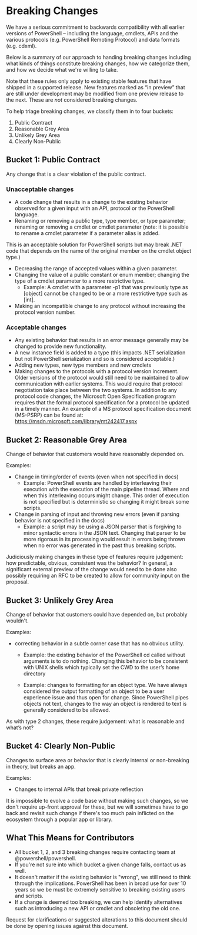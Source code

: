 # Breaking Changes

We have a serious commitment to backwards compatibility with all earlier versions of PowerShell – including the language, cmdlets, APIs and the various protocols (e.g. PowerShell Remoting Protocol) and data formats (e.g. cdxml).

Below is a summary of our approach to handing breaking changes including what kinds of things constitute breaking changes, how we categorize them, and how we decide what we're willing to take.

Note that these rules only apply to existing stable features that have shipped in a supported release. New features marked as “in preview” that are still under development may be modified from one preview release to the next.
These are *not* considered breaking changes.

To help triage breaking changes, we classify them in to four buckets:

1. Public Contract
1. Reasonable Grey Area
1. Unlikely Grey Area
1. Clearly Non-Public

## Bucket 1: Public Contract

Any change that is a clear violation of the public contract.

### Unacceptable changes

+ A code change that results in a change to the existing behavior observed for a given input with an API, protocol or the PowerShell language.
+ Renaming or removing a public type, type member, or type parameter; renaming or removing a cmdlet or cmdlet parameter (note: it is possible to rename a cmdlet parameter if a parameter alias is added.

This is an acceptable solution for PowerShell scripts but may break .NET code that depends on the name of the original member on the cmdlet object type.)

+ Decreasing the range of accepted values within a given parameter.
+ Changing the value of a public constant or enum member; changing the type of a cmdlet parameter to a more restrictive type.
    + Example: A cmdlet with a parameter -p1 that was previously type as [object] cannot be changed to be or a more restrictive type such as [int].
+ Making an incompatible change to any protocol without increasing the protocol version number.

### Acceptable changes

+ Any existing behavior that results in an error message generally may be changed to provide new functionality.
+ A new instance field is added to a type (this impacts .NET serialization but not PowerShell serialization and so is considered acceptable.)
+ Adding new types, new type members and new cmdlets
+ Making changes to the protocols with a protocol version increment. Older versions of the protocol would still need to be maintained to allow communication with earlier systems. This would require that protocol negotiation take place between the two systems. In addition to any protocol code changes, the Microsoft Open Specification program requires that the formal protocol specification for a protocol be updated in a timely manner.  An example of a MS protocol specification document (MS-PSRP) can be found at: https://msdn.microsoft.com/library/mt242417.aspx

## Bucket 2: Reasonable Grey Area

Change of behavior that customers would have reasonably depended on.

Examples:

+ Change in timing/order of events (even when not specified in docs)
    + Example: PowerShell events are handled by interleaving their execution with the execution of the main pipeline thread. Where and when this interleaving occurs might change. This order of execution is not specified but is deterministic so changing it might break some scripts.
+ Change in parsing of input and throwing new errors (even if parsing behavior is not specified in the docs)
    + Example: a script may be using a JSON parser that is forgiving to minor syntactic errors in the JSON text. Changing that parser to be more rigorous in its processing would result in errors being thrown when no error was generated in the past thus breaking scripts.

Judiciously making changes in these type of features require judgement: how predictable, obvious, consistent was the behavior?
In general, a significant external preview of the change would need to be done also possibly requiring an RFC to be created to allow for community input on the proposal.

## Bucket 3: Unlikely Grey Area

Change of behavior that customers could have depended on, but probably wouldn't.

Examples:

+ correcting behavior in a subtle corner case that has no obvious utility.

    + Example: the existing behavior of the PowerShell cd called without arguments is to do nothing. Changing this behavior to be consistent with UNIX shells which typically set the CWD to the user’s home directory

    + Example: changes to formatting for an object type. We have always considered the output formatting of an object to be a user experience issue and thus open for change. Since PowerShell pipes objects not text, changes to the way an object is rendered to text is generally considered to be allowed.

As with type 2 changes, these require judgement: what is reasonable and what’s not?

## Bucket 4: Clearly Non-Public

Changes to surface area or behavior that is clearly internal or non-breaking in theory, but breaks an app.

Examples:

+ Changes to internal APIs that break private reflection

It is impossible to evolve a code base without making such changes, so we don't require up-front approval for these, but we will sometimes have to go back and
revisit such change if there's too much pain inflicted on the ecosystem through a popular app or library.

## What This Means for Contributors

+ All bucket 1, 2, and 3 breaking changes require contacting team at @powershell/powershell.
+ If you're not sure into which bucket a given change falls, contact us as well.
+ It doesn't matter if the existing behavior is "wrong", we still need to think through the implications. PowerShell has been in broad use for over 10 years so we be must be extremely sensitive to breaking existing users and scripts.
+ If a change is deemed too breaking, we can help identify alternatives such as introducing a new API or cmdlet and obsoleting the old one.

Request for clarifications or suggested alterations to this document should be done by opening issues against this document.
